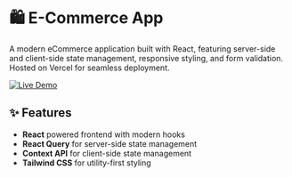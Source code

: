 # 🛍️ E-Commerce App

A modern eCommerce application built with React, featuring server-side and client-side state management, responsive styling, and form validation. Hosted on Vercel for seamless deployment.

[![Live Demo](https://img.shields.io/badge/demo-online-green?style=for-the-badge&logo=vercel)](https://ecommerce-react-v1-ruby.vercel.app/)

## ✨ Features

- **React** powered frontend with modern hooks
- **React Query** for server-side state management
- **Context API** for client-side state management
- **Tailwind CSS** for utility-first styling
